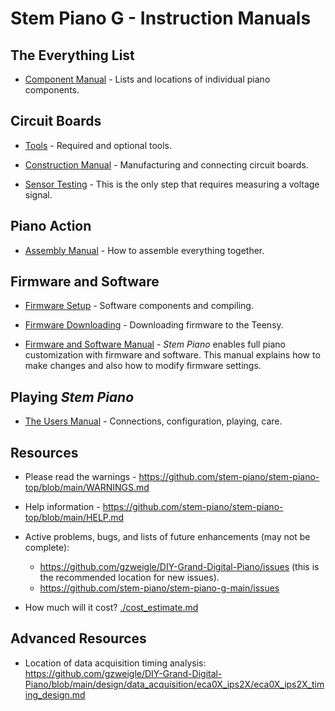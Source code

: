 # Stem Piano G - Instruction Manuals

## The Everything List

* [Component Manual](./component_manual.md) - Lists and locations of individual piano components.

## Circuit Boards

* [Tools](./tools.md) - Required and optional tools.

* [Construction Manual](./construction_manual.md)  - Manufacturing and connecting circuit boards.

* [Sensor Testing](./hps_testing.md) - This is the only step that requires measuring a voltage signal.

## Piano Action

* [Assembly Manual](./assembly_manual.md) - How to assemble everything together.

## Firmware and Software

* [Firmware Setup](./firmware_setup.md) - Software components and compiling.

* [Firmware Downloading](./firmware_downloading.md) - Downloading firmware to the Teensy.

* [Firmware and Software Manual](./firmware_manual.md) - *Stem Piano* enables full piano customization with firmware and software. This manual explains how to make changes and also how to modify firmware settings.

## Playing *Stem Piano*

* [The Users Manual](./users_manual.md) - Connections, configuration, playing, care.

## Resources

* Please read the warnings - https://github.com/stem-piano/stem-piano-top/blob/main/WARNINGS.md

* Help information - https://github.com/stem-piano/stem-piano-top/blob/main/HELP.md

* Active problems, bugs, and lists of future enhancements (may not be complete):
    * https://github.com/gzweigle/DIY-Grand-Digital-Piano/issues  (this is the recommended location for new issues).
    * https://github.com/stem-piano/stem-piano-g-main/issues

* How much will it cost? [./cost_estimate.md](./cost_estimate.md)

## Advanced Resources

* Location of data acquisition timing analysis: https://github.com/gzweigle/DIY-Grand-Digital-Piano/blob/main/design/data_acquisition/eca0X_ips2X/eca0X_ips2X_timing_design.md